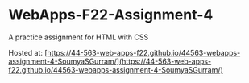 # WebApps-F22-Assignment-4
A practice assignment for HTML with CSS

Hosted at: [https://44-563-web-apps-f22.github.io/44563-webapps-assignment-4-SoumyaSGurram/](https://44-563-web-apps-f22.github.io/44563-webapps-assignment-4-SoumyaSGurram/)
